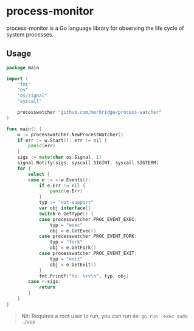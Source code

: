 # process-monitor
process-monitor is a Go language library for observing the life cycle of system processes.

## Usage

```go
package main

import (
	"fmt"
	"os"
	"os/signal"
	"syscall"

	processwatcher "github.com/merbridge/process-watcher"
)

func main() {
	w := processwatcher.NewProcessWatcher()
	if err := w.Start(); err != nil {
		panic(err)
	}
	sigs := make(chan os.Signal, 1)
	signal.Notify(sigs, syscall.SIGINT, syscall.SIGTERM)
	for {
		select {
		case e := <-w.Events():
			if e.Err != nil {
				panic(e.Err)
			}
			typ := "not-support"
			var obj interface{}
			switch e.GetType() {
			case processwatcher.PROC_EVENT_EXEC:
				typ = "exec"
				obj = e.GetExec()
			case processwatcher.PROC_EVENT_FORK:
				typ = "fork"
				obj = e.GetFork()
			case processwatcher.PROC_EVENT_EXIT:
				typ = "exit"
				obj = e.GetExit()
			}
			fmt.Printf("%s: %+v\n", typ, obj)
		case <-sigs:
			return
		}
	}
}
```

> Nit: Requires a root user to run, you can run as: `go run -exec sudo ./app`
